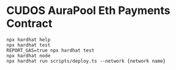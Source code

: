 # CUDOS AuraPool Eth Payments Contract

```shell
npx hardhat help
npx hardhat test
REPORT_GAS=true npx hardhat test
npx hardhat node
npx hardhat run scripts/deploy.ts --network {network name}
```

